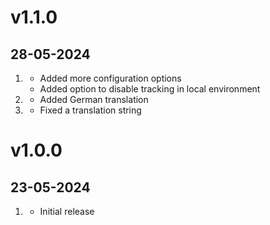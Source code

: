 # v1.1.0
##  28-05-2024

1. [](#new)
    * Added more configuration options
    * Added option to disable tracking in local environment
1. [](#improved)
    * Added German translation
1. [](#bugfix)
    * Fixed a translation string

# v1.0.0
##  23-05-2024

1. [](#new)
    * Initial release
